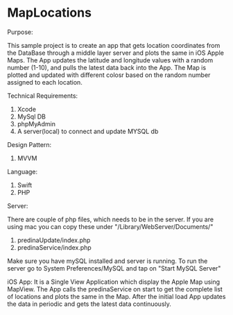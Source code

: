 # MapLocations

Purpose:

This sample project is to create an app that gets location coordinates from the DataBase through a middle layer server and plots the same in iOS Apple Maps. 
The App updates the latitude and longitude values with a random number (1-10), and pulls the latest data back into the App.
The Map is plotted and updated with different colosr based on the random number assigned to each location.


 Technical Requirements:
 
 1. Xcode
 2. MySql DB
 3. phpMyAdmin
 4. A server(local) to connect and update MYSQL db
 
 Design Pattern:
 
 1. MVVM
 
 Language:
 
 1. Swift
 2. PHP
 
 Server:
 
 There are couple of php files, which needs to be in the server. If you are using mac you can copy these under "/Library/WebServer/Documents/"
 1. predinaUpdate/index.php
 2. predinaService/index.php
 
 Make sure you have mySQL installed and server is running. To run the server go to System Preferences/MySQL and tap on "Start MySQL Server"
 
 
 iOS App:
 It is a Single View Application which display the Apple Map using MapView. The App calls the predinaService on start to get the complete list of locations and plots the same in the Map.
 After the initial load App updates the data in periodic and gets the latest data continuously.
 
 



